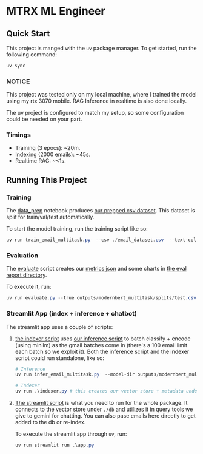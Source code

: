 # MTRX ML Engineer

## Quick Start

This project is manged with the `uv` package manager. To get started, run the following command:

```powershell
uv sync
```

### NOTICE

This project was tested only on my local machine, where I trained the model using my rtx 3070 mobile. RAG Inference in realtime is also done locally.

The uv project is configured to match my setup, so some configuration could be needed on your part.

### Timings

- Training (3 epocs): ~20m.
- Indexing (2000 emails): ~45s.
- Realtime RAG: ~<1s.

## Running This Project

### Training

The [data_prep](data_prep.ipynb) notebook produces [our prepped csv dataset](email_dataset.csv). This dataset is split for train/val/test automatically.

To start the model training, run the training script like so:

```powershell
uv run train_email_multitask.py  --csv ./email_dataset.csv  --text-col text  --max-length 512  --batch-size 16  --epochs 3
```

### Evaluation

The [evaluate](evaluate.py) script creates our [metrics json](eval_report/metrics.json) and some charts in [the eval report directory](eval_report).

To execute it, run:

```powershell
uv run evaluate.py --true outputs/modernbert_multitask/splits/test.csv --pred ./test_split_predictions_multitask.csv --outdir ./eval_report
```

### Streamlit App (index + inference + chatbot)

The streamlit app uses a couple of scripts:

1. [the indexer script](indexer.py) uses [our inference script](infer_email_multitask.py) to batch classify + encode (using minilm) as the gmail batches come in (there's a 100 email limit each batch so we exploit it).
   Both the inference script and the indexer script could run standalone, like so:

   ```powershell
   # Inference
   uv run infer_email_multitask.py  --model-dir outputs/modernbert_multitask  --csv outputs/modernbert_multitask/splits/test.csv --text-col text  --out-csv .\pred_test.csv # This predicts test results.

   # Indexer
   uv run .\indexer.py # this creates our vector store + metadata under ./db.
   ```

2. [The streamlit script](app.py) is what you need to run for the whole package. It connects to the vector store under `./db` and utilizes it in query tools we give to gemini for chatting.
   You can also pase emails here directly to get added to the db or re-index.

   To execute the streamlit app through `uv`, run:

   ```powershell
   uv run streamlit run .\app.py
   ```
